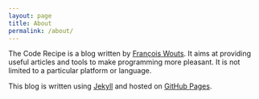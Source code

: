 ```yaml
---
layout: page
title: About
permalink: /about/
---
```


The Code Recipe is a blog written by [François Wouts](https://github.com/fwouts). It aims at
providing useful articles and tools to make programming more pleasant. It is not limited to a
particular platform or language.

This blog is written using [Jekyll](https://jekyllrb.com/) and hosted on
[GitHub Pages](https://pages.github.com).
